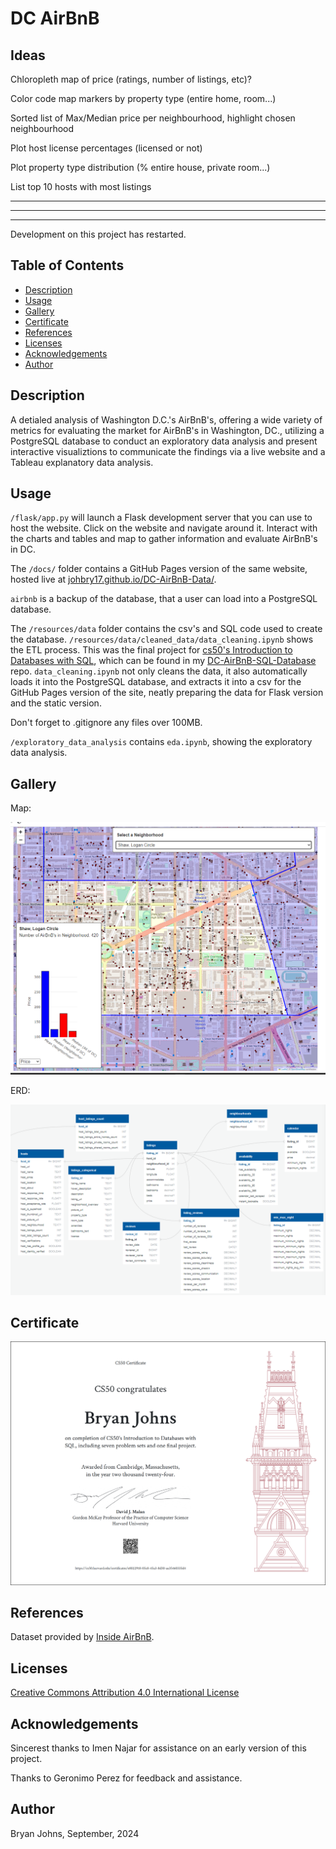 # DC AirBnB

## Ideas

Chloropleth map of price (ratings, number of listings, etc)?

Color code map markers by property type (entire home, room...)

Sorted list of Max/Median price per neighbourhood, highlight chosen neighbourhood

Plot host license percentages (licensed or not)

Plot property type distribution (% entire house, private room...)

List top 10 hosts with most listings

<hr>
<hr>
<hr>

Development on this project has restarted.

## Table of Contents

- [Description](#description)
- [Usage](#usage)
- [Gallery](#gallery)
- [Certificate](#certificate)
- [References](#references)
- [Licenses](#licenses)
- [Acknowledgements](#acknowledgements)
- [Author](#author)

## Description

A detialed analysis of Washington D.C.'s AirBnB's, offering a wide variety of metrics for evaluating the market for AirBnB's in Washington, DC., utilizing a PostgreSQL database to conduct an exploratory data analysis and present interactive visualiztions to communicate the findings via a live website and a Tableau explanatory data analysis.

## Usage

`/flask/app.py` will launch a Flask development server that you can use to host the website. Click on the website and navigate around it. Interact with the charts and tables and map to gather information and evaluate AirBnB's in DC.

The `/docs/` folder contains a GitHub Pages version of the same website, hosted live at [johbry17.github.io/DC-AirBnB-Data/](https://johbry17.github.io/DC-AirBnB-Data/).

`airbnb` is a backup of the database, that a user can load into a PostgreSQL database.

The `/resources/data` folder contains the csv's and SQL code used to create the database. `/resources/data/cleaned_data/data_cleaning.ipynb` shows the ETL process. This was the final project for [cs50's Introduction to Databases with SQL](https://cs50.harvard.edu/sql/2024/), which can be found in my [DC-AirBnB-SQL-Database](https://github.com/johbry17/DC-AirBnB-SQL-Database) repo. `data_cleaning.ipynb` not only cleans the data, it also automatically loads it into the PostgreSQL database, and extracts it into a csv for the GitHub Pages version of the site, neatly preparing the data for Flask version and the static version.

Don't forget to .gitignore any files over 100MB.

`/exploratory_data_analysis` contains `eda.ipynb`, showing the exploratory data analysis.

## Gallery

Map:

![Map](./flask/static/images/Map.png)

ERD:

![ERD](./flask/static/images/ERD.png)

## Certificate

![cs50SQL Certificate](./resources/images/CS50SQL.png)

## References

Dataset provided by [Inside AirBnB](http://insideairbnb.com/about/).

## Licenses

[Creative Commons Attribution 4.0 International License](http://creativecommons.org/licenses/by/4.0/)

## Acknowledgements

Sincerest thanks to Imen Najar for assistance on an early version of this project.

Thanks to Geronimo Perez for feedback and assistance.

## Author

Bryan Johns, September, 2024
